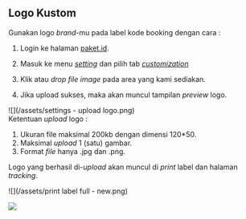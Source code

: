 ## Logo Kustom

Gunakan logo _brand_-mu pada label kode booking dengan cara :

1. Login ke halaman [paket.id](https://paket.id/).
2. Masuk ke menu [_setting_](https://paket.id/settings) dan pilih tab [_customization_](https://paket.id/settings/uploadlogo)
3. Klik atau _drop file image_ pada area yang kami sediakan.

4. Jika upload sukses, maka akan muncul tampilan _preview_ logo.

![](/assets/settings - upload logo.png)  
Ketentuan _upload_ logo :

1. Ukuran file maksimal 200kb dengan dimensi 120\*50.
2. Maksimal _upload_ 1 \(satu\) gambar.
3. Format _file_ hanya .jpg dan .png.

Logo yang berhasil di-_upload_ akan muncul di _print_ label dan halaman _tracking_.

![](/assets/print label full - new.png)

![](/assets/tracking.png)

